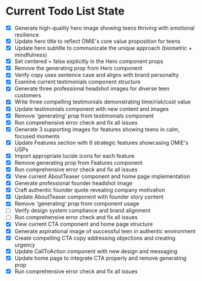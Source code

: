 <!-- DO NOT EDIT - Managed by todo_list tool -->
<!-- Updated: 2025-10-04T03:19:06.047Z -->

# Current Todo List State

- [x] Generate high-quality hero image showing teens thriving with emotional resilience
- [x] Update hero title to reflect OMiE's core value proposition for teens
- [x] Update hero subtitle to communicate the unique approach (biometric + mindfulness)
- [x] Set centered = false explicitly in the Hero component props
- [x] Remove the generating prop from Hero component
- [x] Verify copy uses sentence case and aligns with brand personality
- [x] Examine current testimonials component structure
- [x] Generate three professional headshot images for diverse teen customers
- [x] Write three compelling testimonials demonstrating time/risk/cost value
- [x] Update testimonials component with new content and images
- [x] Remove 'generating' prop from testimonials component
- [x] Run comprehensive error check and fix all issues
- [x] Generate 3 supporting images for features showing teens in calm, focused moments
- [x] Update Features section with 6 strategic features showcasing OMiE's USPs
- [x] Import appropriate lucide icons for each feature
- [x] Remove generating prop from Features component
- [x] Run comprehensive error check and fix all issues
- [x] View current AboutTeaser component and home page implementation
- [x] Generate professional founder headshot image
- [x] Craft authentic founder quote revealing company motivation
- [x] Update AboutTeaser component with founder story content
- [x] Remove 'generating' prop from component usage
- [ ] Verify design system compliance and brand alignment
- [ ] Run comprehensive error check and fix all issues
- [x] View current CTA component and home page structure
- [x] Generate aspirational image of successful teen in authentic environment
- [x] Create compelling CTA copy addressing objections and creating urgency
- [x] Update CallToAction component with new design and messaging
- [x] Update home page to integrate CTA properly and remove generating prop
- [x] Run comprehensive error check and fix all issues
